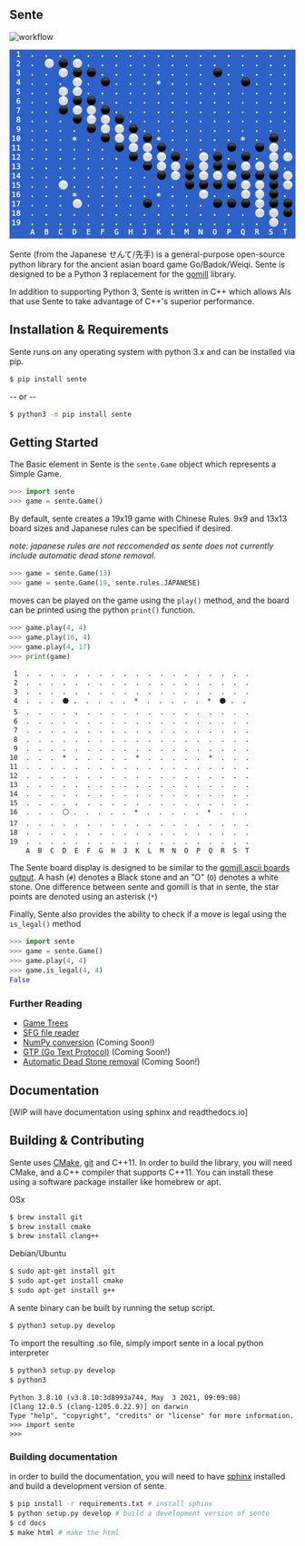 Sente 
---

![workflow](https://github.com/atw1020/sente/actions/workflows/pip/badge.svg)

![](docs/sente.png)

Sente (from the Japanese せんて/先手) is a general-purpose open-source python library for the ancient asian board game Go/Badok/Weiqi. 
Sente is designed to be a Python 3 replacement for the [gomill](https://github.com/mattheww/gomill) library. 

In addition to supporting Python 3, Sente is written in C++ which allows AIs that use Sente to take advantage of C++'s superior performance.


Installation & Requirements
---

Sente runs on any operating system with python 3.x and can be installed via pip.

```zsh
$ pip install sente
```
-- or --
```zsh
$ python3 -m pip install sente
```

Getting Started
---

The Basic element in Sente is the `sente.Game` object which represents a Simple Game.

```python
>>> import sente
>>> game = sente.Game()
```
By default, sente creates a 19x19 game with Chinese Rules.
9x9 and 13x13 board sizes and Japanese rules can be specified if desired.

_note: japanese rules are not reccomended as sente does not currently include automatic dead stone removal._
```python
>>> game = sente.Game(13)
>>> game = sente.Game(19, sente.rules.JAPANESE)
```
moves can be played on the game using the `play()` method, and the board can be printed using the python `print()` function.
```python
>>> game.play(4, 4)
>>> game.play(16, 4)
>>> game.play(4, 17)
>>> print(game)
```
```
 1  .  .  .  .  .  .  .  .  .  .  .  .  .  .  .  .  .  .  .
 2  .  .  .  .  .  .  .  .  .  .  .  .  .  .  .  .  .  .  .
 3  .  .  .  .  .  .  .  .  .  .  .  .  .  .  .  .  .  .  .
 4  .  .  .  ⚫ .  .  .  .  .  *  .  .  .  .  .  *  ⚫ .  .
 5  .  .  .  .  .  .  .  .  .  .  .  .  .  .  .  .  .  .  .
 6  .  .  .  .  .  .  .  .  .  .  .  .  .  .  .  .  .  .  .
 7  .  .  .  .  .  .  .  .  .  .  .  .  .  .  .  .  .  .  .
 8  .  .  .  .  .  .  .  .  .  .  .  .  .  .  .  .  .  .  .
 9  .  .  .  .  .  .  .  .  .  .  .  .  .  .  .  .  .  .  .
10  .  .  .  *  .  .  .  .  .  *  .  .  .  .  .  *  .  .  .
11  .  .  .  .  .  .  .  .  .  .  .  .  .  .  .  .  .  .  .
12  .  .  .  .  .  .  .  .  .  .  .  .  .  .  .  .  .  .  .
13  .  .  .  .  .  .  .  .  .  .  .  .  .  .  .  .  .  .  .
14  .  .  .  .  .  .  .  .  .  .  .  .  .  .  .  .  .  .  .
15  .  .  .  .  .  .  .  .  .  .  .  .  .  .  .  .  .  .  .
16  .  .  .  ⚪ .  .  .  .  .  *  .  .  .  .  .  *  .  .  .
17  .  .  .  .  .  .  .  .  .  .  .  .  .  .  .  .  .  .  .
18  .  .  .  .  .  .  .  .  .  .  .  .  .  .  .  .  .  .  .
19  .  .  .  .  .  .  .  .  .  .  .  .  .  .  .  .  .  .  .
    A  B  C  D  E  F  G  H  J  K  L  M  N  O  P  Q  R  S  T

```
The Sente board display is designed to be similar to the [gomill ascii boards output](https://mjw.woodcraft.me.uk/gomill/doc/0.7/ascii_boards.html).
A hash (`#`) denotes a Black stone and an "O" (`O`) denotes a white stone. 
One difference between sente and gomill is that in sente, the star points are denoted using an asterisk (`*`)

Finally, Sente also provides the ability to check if a move is legal using the `is_legal()` method

```python
>>> import sente
>>> game = sente.Game()
>>> game.play(4, 4)
>>> game.is_legal(4, 4)
False
```

### Further Reading

* [Game Trees]()
* [SFG file reader]()
* [NumPy conversion]() (Coming Soon!)
* [GTP (Go Text Protocol)]() (Coming Soon!)
* [Automatic Dead Stone removal]() (Coming Soon!)

Documentation
---

[WIP will have documentation using sphinx and 
readthedocs.io]

Building & Contributing
---

Sente uses [CMake](https://cmake.org), [git](https://git-scm.com) and C++11. In order to 
build the library, you will need CMake, and a 
C++ compiler that supports C++11. You can install these 
using a software package installer like homebrew or apt.

OSx
```zsh
$ brew install git
$ brew install cmake
$ brew install clang++
```
Debian/Ubuntu
```zsh
$ sudo apt-get install git
$ sudo apt-get install cmake
$ sudo apt-get install g++
```

A sente binary can be built by running the setup script.

```zsh
$ python3 setup.py develop
```

To import the resulting .so file, simply import sente in a local python interpreter
```zsh
$ python3 setup.py develop
$ python3
```
```
Python 3.8.10 (v3.8.10:3d8993a744, May  3 2021, 09:09:08) 
[Clang 12.0.5 (clang-1205.0.22.9)] on darwin
Type "help", "copyright", "credits" or "license" for more information.
>>> import sente
>>> 
```

### Building documentation

in order to build the documentation, you will need to have [sphinx](https://www.sphinx-doc.org/en/master/) installed and build a development version of sente.
```zsh
$ pip install -r requirements.txt # install sphinx
$ python setup.py develop # build a development version of sente
$ cd docs
$ make html # make the html
```
